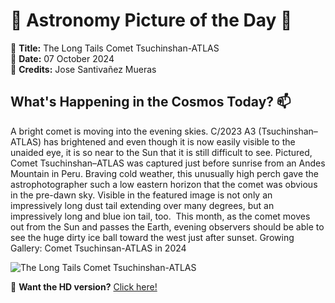 # 🌌 **Astronomy Picture of the Day** 🌌

🔭 **Title:** The Long Tails Comet Tsuchinshan-ATLAS  
📅 **Date:** 07 October 2024  
📸 **Credits:** 
Jose Santivañez Mueras
  

## **What's Happening in the Cosmos Today?** 📫

A bright comet is moving into the evening skies. C/2023 A3 (Tsuchinshan–ATLAS) has brightened and even though it is now easily visible to the unaided eye, it is so near to the Sun that it is still difficult to see. Pictured, Comet Tsuchinshan–ATLAS was captured just before sunrise from an Andes Mountain in Peru. Braving cold weather, this unusually high perch gave the astrophotographer such a low eastern horizon that the comet was obvious in the pre-dawn sky.  Visible in the featured image is not only an impressively long dust tail extending over many degrees, but an impressively long and blue ion tail, too.  This month, as the comet moves out from the Sun and passes the Earth, evening observers should be able to see the huge dirty ice ball toward the west just after sunset.   Growing Gallery: Comet Tsuchinsan-ATLAS in 2024


![The Long Tails Comet Tsuchinshan-ATLAS](https://apod.nasa.gov/apod/image/2410/CometA3_Mueras_1080.jpg)

🌠 **Want the HD version?** [Click here!](https://apod.nasa.gov/apod/image/2410/CometA3_Mueras_1872.jpg)
